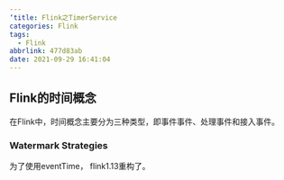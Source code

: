 ```yaml
---
‘title: Flink之TimerService
categories: Flink
tags:
  - Flink
abbrlink: 477d83ab
date: 2021-09-29 16:41:04
---
```




## Flink的时间概念

在Flink中，时间概念主要分为三种类型，即事件事件、处理事件和接入事件。 



### Watermark Strategies

为了使用eventTime， flink1.13重构了。

